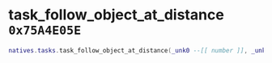 # task_follow_object_at_distance `0x75A4E05E`

```lua
natives.tasks.task_follow_object_at_distance(_unk0 --[[ number ]], _unk1 --[[ number ]], _unk2 --[[ number ]], _unk3 --[[ number ]])
```